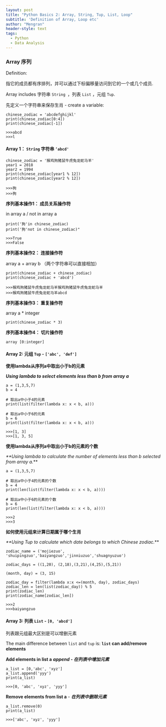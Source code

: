 ```yaml
---
layout: post
title: "Python Basics 2: Array, String, Tup, List, Loop"
subtitle: 'Definition of Array, Loop etc'
author: "Mengran"
header-style: text
tags:
  - Python
  - Data Analysis
---
```


### Array 序列

Definition:

指它的成员都有序排列，并可以通过下标偏移量访问到它的一个或几个成员.

Array includes 字符串 `String `，列表 `List` ，元组 `Tup`.

先定义一个字符串来保存生肖 - create a variable:

```vim
chinese_zodiac = 'abcdefghijkl'
print(chinese_zodiac[0:4])
print(chinese_zodiac[-1])

>>>abcd
>>>l
```

#### Array 1： `String` 字符串 `‘abcd'`

```vim
chinese_zodiac = '猴鸡狗猪鼠牛虎兔龙蛇马羊'
year1 = 2018
year2 = 1994
print(chinese_zodiac[year1 % 12])
print(chinese_zodiac[year2 % 12])

>>>狗
>>>狗
```

**序列基本操作1： 成员关系操作符**

in array a / not in array a

```vim
print('狗'in chinese_zodiac)
print('狗'not in chinese_zodiac)"

>>>True
>>>False
```
**序列基本操作2： 连接操作符**

array a + array b （两个字符串可以直接相加）

```vim
print(chinese_zodiac + chinese_zodiac)
print(chinese_zodiac + 'abcd')

>>>猴鸡狗猪鼠牛虎兔龙蛇马羊猴鸡狗猪鼠牛虎兔龙蛇马羊
>>>猴鸡狗猪鼠牛虎兔龙蛇马羊abcd
```

**序列基本操作3： 重复操作符**

array a * integer

```vim
print(chinese_zodiac * 3)
```

**序列基本操作4： 切片操作符**

```vim
array [0:integer]
```

#### Array 2: 元组 `Tup` -  `['abc', 'def']`

**使用lambda从序列a中取出小于b的元素**

**_Using lambda to select elements less than b from array a_** 

```vim
a = (1,3,5,7)
b = 4

# 取出a中小于4的元素
print(list(filter(lambda x: x < b, a)))

# 取出a中小于6的元素
b = 6
print(list(filter(lambda x: x < b, a)))

>>>[1, 3]
>>>[1, 3, 5]
```

**使用lambda从序列a中取出小于b的元素的个数**

_**Using lambda to calculate the number of elements less than b selected from array a._**

```vim
a = (1,3,5,7)

# 取出a中小于4的元素的个数
b = 4
print(len(list(filter(lambda x: x < b, a))))

# 取出a中小于6的元素的个数
b = 6
print(len(list(filter(lambda x: x < b, a))))

>>>2
>>>3
```

**如何使用元组来计算日期属于哪个生肖**

_**Using Tup to calculate which date belongs to which Chinese zodiac._**

```vim
zodiac_name = ('mojiezuo', 'shuipingzuo','baiyangzuo','jinniuzuo','shuagnyuzuo')

zodiac_days = ((1,20), (2,18),(3,21),(4,25),(5,21))

(month, day) = (3, 15)

zodiac_day = filter(lambda x:x <=(month, day), zodiac_days)
zodiac_len = len(list(zodiac_day)) % 5
print(zodiac_len)
print(zodiac_name[zodiac_len])

>>>2
>>>baiyangzuo
```

#### Array 3: 列表 `List` - `[0, 'abcd']`

列表跟元组最大区别是可以增删元素

The main difference between `list` and `tup` is: **`list` can add/remove elements**

**Add elements in list a** _**append - 在列表中增加元素**_

```vim
a_list = [0,'abc', 'xyz']
a_list.append('yyy')
print(a_list)

>>>[0, 'abc', 'xyz', 'yyy']
```

**Remove elements from list a** - **_在列表中删除元素_**

```vim
a_list.remove(0)
print(a_list)

>>>['abc', 'xyz', 'yyy']
```







